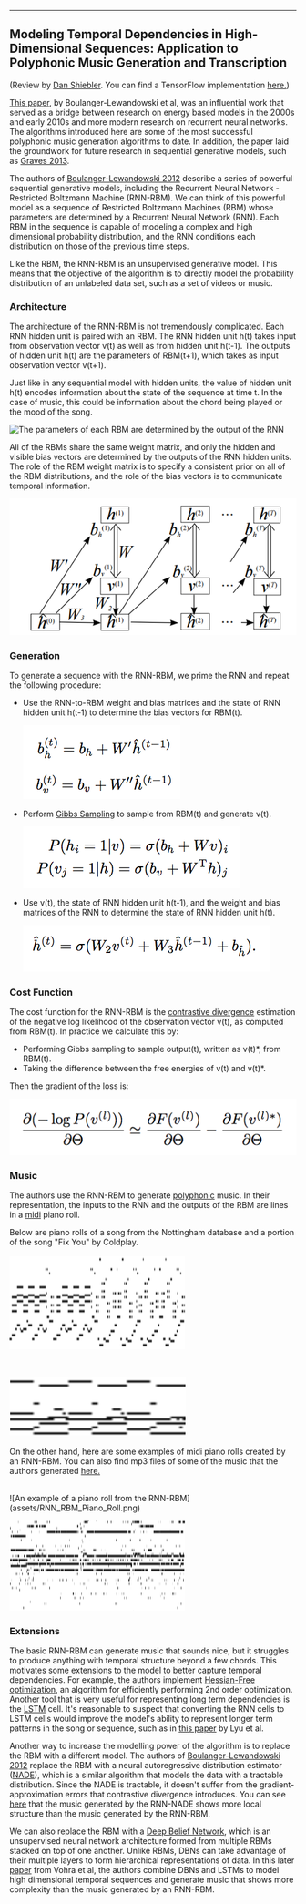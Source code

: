 ----
## Modeling Temporal Dependencies in High-Dimensional Sequences: Application to Polyphonic Music Generation and Transcription
(Review by [Dan Shiebler](https://github.com/dshieble). You can find a TensorFlow implementation [here.](https://github.com/dshieble/Music_RNN_RBM))

[This paper](http://www-etud.iro.umontreal.ca/~boulanni/ICML2012.pdf), by Boulanger-Lewandowski et al, was an influential work that served as a bridge between research on energy based models in the 2000s and early 2010s and more modern research on recurrent neural networks. The algorithms introduced here are some of the most successful polyphonic music generation algorithms to date. In addition, the paper laid the groundwork for future research in sequential generative models, such as [Graves 2013](http://arxiv.org/pdf/1308.0850v5.pdf). 

The authors of [Boulanger-Lewandowski 2012](http://www-etud.iro.umontreal.ca/~boulanni/ICML2012.pdf) describe a series of powerful sequential generative models, including the Recurrent Neural Network - Restricted Boltzmann Machine (RNN-RBM). We can think of this powerful model as a sequence of Restricted Boltzmann Machines (RBM) whose parameters are determined by a Recurrent Neural Network (RNN). Each RBM in the sequence is capable of modeling a complex and high dimensional probability distribution, and the RNN conditions each distribution on those of the previous time steps. 

Like the RBM, the RNN-RBM is an unsupervised generative model. This means that the objective of the algorithm is to directly model the probability distribution of an unlabeled data set, such as a set of videos or music. 

### Architecture
The architecture of the RNN-RBM is not tremendously complicated. Each RNN hidden unit is paired with an RBM. The RNN hidden unit h(t) takes input from observation vector v(t) as well as from hidden unit h(t-1). The outputs of hidden unit h(t) are the parameters of RBM(t+1), which takes as input observation vector v(t+1). 

Just like in any sequential model with hidden units, the value of hidden unit h(t) encodes information about the state of the sequence at time t. In the case of music, this could be information about the chord being played or the mood of the song. 

![The parameters of each RBM are determined by the output of the RNN](assets/rnnrbm_color.png)

All of the RBMs share the same weight matrix, and only the hidden and visible bias vectors are determined by the outputs of the RNN hidden units. The role of the RBM weight matrix is to specify a consistent prior on all of the RBM distributions, and the role of the bias vectors is to communicate temporal information. 

![The parameters of the model. This figure is from the paper](assets/rnnrbm_figure.png)

### Generation
To generate a sequence with the RNN-RBM, we prime the RNN and repeat the following procedure:

- Use the RNN-to-RBM weight and bias matrices and the state of RNN hidden unit h(t-1) to determine the bias vectors for RBM(t).

    ![The outputs of the RNN are the bias vectors of the RBM](assets/get_bias.png)
- Perform [Gibbs Sampling](http://stats.stackexchange.com/questions/10213/can-someone-explain-gibbs-sampling-in-very-simple-words) to sample from RBM(t) and generate v(t).

    ![Repeat this process k times, and then v(t) is the visible state at the end of the chain](assets/gibbs.png)
- Use v(t), the state of RNN hidden unit h(t-1), and the weight and bias matrices of the RNN to determine the state of RNN hidden unit h(t).

    ![Compute the hidden state at time t](assets/get_hidden.png)

### Cost Function

The cost function for the RNN-RBM is the [contrastive divergence](http://www.robots.ox.ac.uk/~ojw/files/NotesOnCD.pdf) estimation of the negative log likelihood of the observation vector v(t), as computed from RBM(t). In practice we calculate this by:

-  Performing Gibbs sampling to sample output(t), written as v(t)*, from RBM(t).
-  Taking the difference between the free energies of v(t) and v(t)*.

Then the gradient of the loss is:

![We pass this loss back with BPTT](assets/grad_loss.png)

### Music

The authors use the RNN-RBM to generate [polyphonic](https://en.wikipedia.org/wiki/Polyphony) music. In their representation, the inputs to the RNN and the outputs of the RBM are lines in a [midi](https://en.wikipedia.org/wiki/MIDI) piano roll. 

Below are piano rolls of a song from the Nottingham database and a portion of the song "Fix You" by Coldplay.
</br>
</br>
![An example of a piano roll from the Nottingham database](assets/Nottingham_Piano_Roll.png)

</br>

![An example of a piano roll of the song Fix You](assets/Pop_Music_Piano_Roll.png)
</br>
</br>
On the other hand, here are some examples of midi piano rolls created by an RNN-RBM. You can also find mp3 files of some of the music that the authors generated [here.](http://www-etud.iro.umontreal.ca/~boulanni/icml2012)

</br>
![An example of a piano roll from the RNN-RBM](assets/RNN_RBM_Piano_Roll.png)

</br>

![An example of a piano roll from the RNN-RBM](assets/RNN_RBM_Piano_Roll_2.png)
</br>

### Extensions
The basic RNN-RBM can generate music that sounds nice, but it struggles to produce anything with temporal structure beyond a few chords. This motivates some extensions to the model to better capture temporal dependencies. For example, the authors implement [Hessian-Free optimization](http://www.icml-2011.org/papers/532_icmlpaper.pdf), an algorithm for efficiently performing 2nd order optimization. Another tool that is very useful for representing long term dependencies is the [LSTM](http://colah.github.io/posts/2015-08-Understanding-LSTMs/) cell. It's reasonable to suspect that converting the RNN cells to LSTM cells would improve the model's ability to represent longer term patterns in the song or sequence, such as in [this paper](http://www.ijcai.org/Proceedings/15/Papers/582.pdf) by Lyu et al. 

Another way to increase the modelling power of the algorithm is to replace the RBM with a different model. The authors of [Boulanger-Lewandowski 2012](http://www-etud.iro.umontreal.ca/~boulanni/ICML2012.pdf) replace the RBM with a neural autoregressive distribution estimator ([NADE](http://homepages.inf.ed.ac.uk/imurray2/pub/11nade/nade.pdf)), which is a similar algorithm that models the data with a tractable distribution. Since the NADE is tractable, it doesn't suffer from the gradient-approximation errors that contrastive divergence introduces. You can see [here](http://www-etud.iro.umontreal.ca/~boulanni/icml2012) that the music generated by the RNN-NADE shows more local structure than the music generated by the RNN-RBM.

We can also replace the RBM with a [Deep Belief Network](https://www.cs.toronto.edu/~hinton/nipstutorial/nipstut3.pdf), which is an unsupervised neural network architecture formed from multiple RBMs stacked on top of one another. Unlike RBMs, DBNs can take advantage of their multiple layers to form hierarchical representations of data. In this later [paper](http://www.academia.edu/16196335/Modeling_Temporal_Dependencies_in_Data_Using_a_DBN-LSTM) from Vohra et al, the authors combine DBNs and LSTMs to model high dimensional temporal sequences and generate music that shows more complexity than the music generated by an RNN-RBM.
